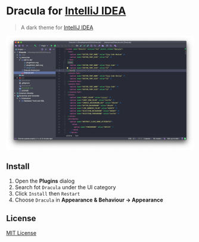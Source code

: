 # Dracula for [IntelliJ IDEA](https://www.jetbrains.com/idea/)

> A dark theme for [IntelliJ IDEA](https://www.jetbrains.com/idea/)

![Screenshot](screenshots/dracula-main-window.png)

## Install

1. Open the **Plugins** dialog
2. Search fot `Dracula` under the UI category
3. Click `Install` then `Restart`
4. Choose `Dracula` in **Appearance & Behaviour -> Appearance**

## License

[MIT License](./LICENSE)